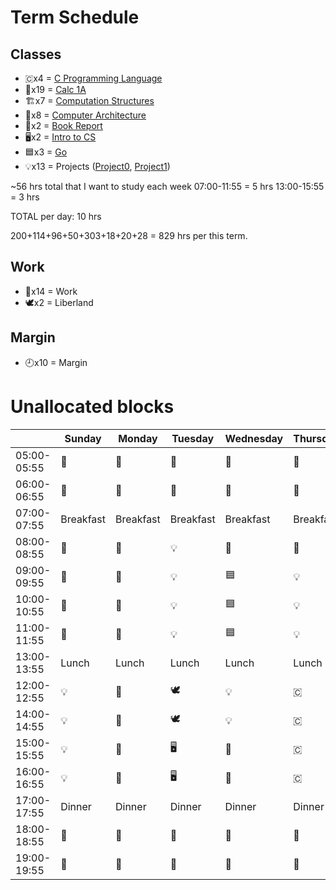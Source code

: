 # Term Schedule
## Classes
* 🇨x4 = [C Programming Language](./c-language)
* 🧮x19 = [Calc 1A](./calculus-1A)
* 🏗️x7 = [Computation Structures](./computation-structures)
* 📐x8 = [Computer Architecture](./computer-architecture)
* 📓x2 = [Book Report](./book-report)
* 🖥️x2 = [Intro to CS](./intro-cs)
* 🟦x3 = [Go](./golang)
* 💡x13 = Projects ([Project0](./project0), [Project1](./project1))


~56 hrs total that I want to study each week
07:00-11:55 = 5 hrs
13:00-15:55 = 3 hrs

TOTAL per day: 10 hrs


200+114+96+50+303+18+20+28 = 829 hrs per this term.


## Work
* 🔨x14 = Work
* 🕊️x2 = Liberland


## Margin
* 🕘x10 = Margin



# Unallocated blocks



|             | Sunday    | Monday    | Tuesday   | Wednesday | Thursday  | Friday    | Saturday   |
| ----------- | --------- | --------- | --------- | --------- | --------- | --------- | --------- |
| 05:00-05:55 |  🧮        |   🧮      |    🧮     |  🧮       |   🧮      |   🧮      | 🕘        |
| 06:00-06:55 | 🧮         |  🧮       | 🧮        |  🧮       |  🧮       | 🧮        | 🕘         |
| 07:00-07:55 | Breakfast | Breakfast | Breakfast | Breakfast | Breakfast | Breakfast | Breakfast |
| 08:00-08:55 | 🧮        | 📐        | 💡         |   🧮     |  🧮       | 🧮        |  🕘       |
| 09:00-09:55 | 🧮        | 📐        | 💡         |  🟦       |  💡        | 🏗️        |  🕘       |
| 10:00-10:55 | 🧮        | 📐        |  💡        |  🟦       |   💡      |  🏗️        |  🕘       |
| 11:00-11:55 | 🧮        | 📐        |  💡        |  🟦       |   💡       | 🏗️        | 🕘        |
| 13:00-13:55 | Lunch     | Lunch     | Lunch     | Lunch     | Lunch     | Lunch     | Lunch     |
| 12:00-12:55 | 💡        |  📐        | 🕊️       |  💡       |   🇨       | 🏗️        |   🕘      |
| 14:00-14:55 | 💡        |  📐       | 🕊️        |  💡       |   🇨       |  🏗️        |  🕘       |
| 15:00-15:55 | 💡        |  📐       |  🖥️       |  📓       |   🇨       |  🏗️         |  🕘       |
| 16:00-16:55 | 💡        |  📐       |  🖥️       |  📓       |   🇨       |  🏗️         |  🕘       |
| 17:00-17:55 | Dinner    | Dinner    | Dinner    | Dinner    | Dinner    | Dinner    | Dinner    |
| 18:00-18:55 | 🔨        | 🔨        | 🔨        | 🔨        | 🔨        | 🔨        | 🔨        |
| 19:00-19:55 | 🔨        | 🔨        | 🔨        | 🔨        | 🔨        | 🔨        | 🔨        |
